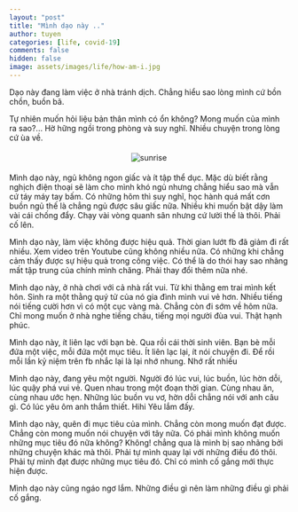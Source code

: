 ```yaml
---
layout: "post"
title: "Mình dạo này .."
author: tuyen
categories: [life, covid-19]
comments: false
hidden: false
image: assets/images/life/how-am-i.jpg
---
```


Dạo này đang làm việc ở nhà tránh dịch. Chẳng hiểu sao lòng mình cứ bồn chồn, buồn bã.

Tự nhiên muốn hỏi liệu bản thân mình có ổn không? Mong muốn của mình ra sao?... Hờ hững ngồi trong phòng và suy nghĩ. Nhiều chuyện trong lòng cứ ùa về.

<p style="display: flex;"><img style="margin: 5px auto;" src="{{ site.baseurl }}/assets/images/life/sunrise.jpg" alt="sunrise" /></p>

Mình dạo này, ngủ không ngon giấc và ít tập thể dục. Mặc dù biết rằng nghịch điện thoại sẽ làm cho mình khó ngủ nhưng chẳng hiểu sao mà vẫn cứ táy máy tay bấm. Có những hôm thì suy nghĩ, học hành quá mất cơn buồn ngủ thế là chẳng ngủ được sâu giấc nữa. Nhiều khi  muốn bật dậy làm vài cái chống đẩy. Chạy vài vòng quanh sân nhưng cứ lười thế là thôi. Phải cố lên.

Mình dạo này, làm việc không được hiệu quả. Thời gian lướt fb đã giảm đi rất nhiều. Xem video trên Youtube cũng không nhiều nữa. Có những khi chẳng cảm thấy được sự hiệu quả trong công việc. Có thể là do thói hay sao nhãng mất tập trung của chính mình chăng. Phải thay đổi thêm nữa nhé.

Mình dạo này, ở nhà chơi với cả nhà rất vui. Từ khi thằng em trai mình kết hôn. Sinh ra một thằng quý tử của nó gia đình mình vui vẻ hơn. Nhiều tiếng nói tiếng cười hơn vì có một cục vàng mà. Chẳng còn đi sớm về hôm nữa. Chỉ mong muốn ở nhà nghe tiếng cháu, tiếng mọi người đùa vui. Thật hạnh phúc.

Mình dạo này, ít liên lạc với bạn bè. Qua rồi cái thời sinh viên. Bạn bè mỗi đứa một việc, mỗi đứa một mục tiêu. Ít liên lạc lại, ít nói chuyện đi. Để rồi mỗi lần kỷ niệm trên fb nhắc lại là lại nhớ nhung. Nhớ rất nhiều

Mình dạo này, đang yêu một người. Người đó lúc vui, lúc buồn, lúc hờn dỗi, lúc quậy phá vui vẻ. Quen nhau trong một đoạn thời gian. Cùng nhau ăn, cùng nhau ước hẹn. Những lúc buồn vu vơ, hờn dỗi chẳng nói với anh câu gì. Có lúc yêu ôm anh thắm thiết. Hihi Yêu lắm đấy.

Mình dạo này, quên đi mục tiêu của mình. Chẳng còn mong muốn đạt được. Chẳng còn mong muốn nói chuyện với tây nữa. Có phải mình không muốn những mục tiêu đó nữa không? Không! chẳng qua là mình bị sao nhãng bởi những chuyện khác mà thôi. Phải tự mình quay lại với những điều đó thôi. Phải tự mình đạt được những mục tiêu đó. Chỉ có mình cố gắng mới thực hiện được.

Mình dạo này cũng ngáo ngơ lắm. Những điều gì nên làm những điều gì phải cố gắng.